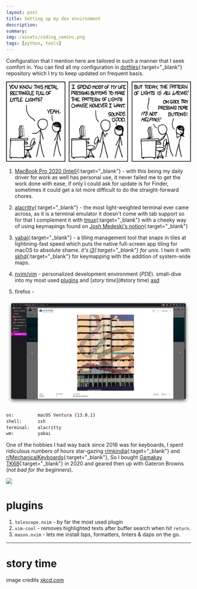 ```yaml
---
layout: post
title: Setting up my dev environment
description:
summary:
img: /assets/coding_cominc.png
tags: [python, tools]
---
```


Configuration that I mention here are tailored in such a manner that I seek comfort in.
You can find all my configuration in [dotfiles](https://www.github.com/shiyanshirani/dotfiles){:target="_blank"} repository which I try to keep updated on frequent basis.

![coding-comic](/assets/setting_up_dev_environment_comic.png)


1. [MacBook Pro 2020 (Intel)](https://support.apple.com/kb/SP819?locale=en_US){:target="_blank"} - with this being my daily driver for work as well has personal use, it never failed me to get the work done with ease, if only I could ask for update is for Finder, sometimes it could get a lot more difficult to do the straight-forward chores.

2. [alacritty](https://github.com/alacritty/alacritty){:target="_blank"} - the most light-weighted terminal ever came across, as it is a terminal emulator it doesn't come with tab support so for that I complement it with [tmux](https://github.com/tmux/tmux/wiki/Getting-Started){:target="_blank"} with a cheeky way of using keymapings found on [Josh Medeski's notion](https://www.joshmedeski.com/posts/macos-keyboard-shortcuts-for-tmux/){:target="_blank"}

3. [yabai](https://github.com/koekeishiya/yabai){:target="_blank"} - a tiling management tool that snaps in tiles at lightining-fast speed which puts the native full-screen app tiling for macOS to absolute shame. *it's [i3](https://i3wm.org/){:target="_blank"} for unix.* I twin it with [skhd](https://github.com/koekeishiya/skhd){:target="_blank"} for keymapping with the addition of system-wide maps.

4. [nvim/vim](https://www.google.com) - personalized development environment (*PDE*). small-dive into my most used [plugins](#plugins) and [*story time*](#story time)
<a href="#">asd</a>
5. firefox -

<img src="/assets/firefox.png"  width="auto" height="auto">


```bash
os:         macOS Ventura (13.0.1)
shell:      zsh
terminal:   alacritty
wm:         yabai
```

One of the hobbies I had way back since 2016 was for keyboards,  I spent ridiculous numbers of hours star-gazing [r/mkindia](https://www.reddit.com/r/mkindia/){:taget="_blank"} and [r/MechanicalKeyboards](https://www.reddit.com/r/MechanicalKeyboards/){:target="_blank"}, So I bought [Gamakay TK68](https://www.banggood.in/GAMAKAY-TK68-Mechanical-Keyboard-68-Keys-Triple-Mode-Connection-Wired-Type-C-or-BT5_0-or-2_4G-Wireless-with-Receiver-Gateron-Switch-XDA-Profile-PBT-Keycaps-Hot-Swappable-RGB-Gaming-Keyboard-p-1837263.html?cur_warehouse=CN&ID=515632){:target="_blank"} in 2020 and geared then up with Gateron Browns (*not bad for the beginners*).

<img src="/assets/gamakay.png"  width="auto" height="auto">



# plugins
1. `telescope.nvim` - by far the most used plugin
2. `vim-cool` - removes highlighted texts after buffer search when hit `return`.
3. `mason.nvim` - lets me install lsps, formatters, linters & daps on the go.

<hr>

# story time



image credits [xkcd.com](https://xkcd.com)
